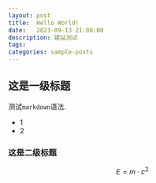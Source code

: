 ```yaml
---
layout: post
title:  Hello World! 
date:   2023-09-13 21:08:00 
description: 建站测试 
tags:  
categories: sample-posts
---
```


## 这是一级标题

测试`markdown`语法.

- 1
- 2



### 这是二级标题

$$ E = m\cdot c^2 $$